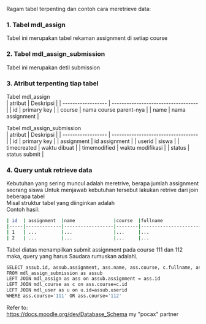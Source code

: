 Ragam tabel terpenting dan contoh cara meretrieve data:  
  
  
### 1. Tabel mdl_assign 
Tabel ini merupakan tabel rekaman assignment di setiap course

### 2. Tabel mdl_assign_submission
Tabel ini merupakan detil submission


### 3. Atribut terpenting tiap tabel  
Tabel mdl_assign  
| atribut            | Deskripsi                          |
| ------------------ | -----------------------------------|
| id                 | primary key                        |
| course             | nama course parent-nya             | 
| name               | nama assignment                    | 



Tabel mdl_assign_submission   
| atribut            | Deskripsi                          |
| ------------------ | -----------------------------------|
| id                 | primary key                        |
| assignment         | id assignment                      | 
| userid             | siswa                              | 
| timecreated        | waktu dibuat                       | 
| timemodified       | waktu modifikasi                   | 
| status             | status submit                      | 

   
### 4. Query untuk retrieve data
Kebutuhan yang sering muncul adalah meretrive, berapa jumlah assignment seorang siswa
Untuk menjawab kebutuhan tersebut lakukan retrive dari join beberapa tabel\
Misal struktur tabel yang diinginkan adalah\
Contoh hasil:  
```bash
| id  | assignment  |name              |course  |fullname                 |userid     |firstname         |status    |
|-----|-------------|------------------|--------|-------------------------|-----------|------------------|----------|
| 1   | ...         |...               |...     |...                      |...        |...               |...       |
| 2   | ...         |...               |...     |...                      |...        |...               |...       |
```   
Tabel diatas menampilkan submit assignment pada course 111 dan 112\
maka, query yang harus Saudara rumuskan adalah\  
  
```bash
SELECT assub.id, assub.assignment, ass.name, ass.course, c.fullname, assub.userid, u.firstname, assub.status
FROM mdl_assign_submission as assub 
LEFT JOIN mdl_assign as ass on assub.assignment = ass.id
LEFT JOIN mdl_course as c on ass.course=c.id
LEFT JOIN mdl_user as u on u.id=assub.userid
WHERE ass.course='111' OR ass.course='112'
```  


Refer to:  
https://docs.moodle.org/dev/Database_Schema
my "pocax" partner